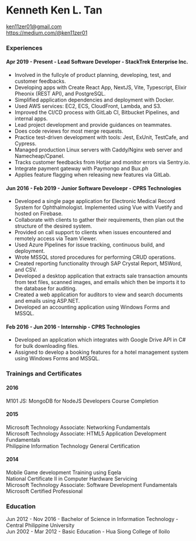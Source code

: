 # Kenneth Ken L. Tan

ken11zer01@gmail.com\
https://medium.com/@ken11zer01

### Experiences

#### Apr 2019 - Present - Lead Software Developer - StackTrek Enterprise Inc.

- Involved in the fullcyle of product planning, developing, test, and customer feedbacks.
- Developing apps with Create React App, NextJS, Vite, Typescript, Elixir Pheonix (REST API), and PostgreSQL.
- Simplified application dependencies and deployment with Docker. 
- Used AWS services: EC2, ECS, CloudFront, Lambda, and S3.
- Improved the CI/CD process with GitLab CI, Bitbucket Pipelines, and internal apps.
- Lead project development and provide guidances on teammates.
- Does code reviews for most merge requests.
- Practice test-driven development with tools: Jest, ExUnit, TestCafe, and Cypress.
- Managed production Linux servers with Caddy/Nginx web server and Namecheap/Cpanel.
- Tracks customer feedbacks from Hotjar and monitor errors via Sentry.io.
- Integrate payment gateway with Paymongo and Bux.ph
- Applies feature flagging when releasing new features via GitLab.

#### Jun 2016 - Feb 2019 - Junior Software Develoepr - CPRS Technologies

- Developed a single page application for Electronic Medical Record System for Ophthalmologist. Implemented using Vue with Vuetify and hosted on Firebase.
- Collaborate with clients to gather their requirements, then plan out the structure of the desired system.
- Provided on call support to clients when issues encountered and remotely access via Team Viewer.
- Used Azure Pipelines for issue tracking, continuous build, and deployment.
- Wrote MSSQL stored procedures for performing CRUD operations.
- Created reporting functionality through SAP Crystal Report, MSWord, and CSV.
- Developed a desktop application that extracts sale transaction amounts from text files, scanned images, and emails which then be imports it to the database for auditing.
- Created a web application for auditors to view and search documents and emails using ASP.NET.
- Developed an accounting application using Windows Forms and MSSQL.

#### Feb 2016 - Jun 2016 - Internship - CPRS Technologies

- Developed an application which integrates with Google Drive API in C# for bulk downloading files.
- Assigned to develop a booking features for a hotel management system using Windows Forms and MSSQL.

### Trainings and Certificates

#### 2016

M101 JS: MongoDB for NodeJS Developers Course Completion

#### 2015

Microsoft Technology Associate: Networking Fundamentals\
Microsoft Technology Associate: HTML5 Application Development Fundamentals\
Philippine Information Technology General Certification

#### 2014

Mobile Game development Training using Eqela\
National Certificate II in Computer Hardware Servicing\
Microsoft Technology Associate: Software Development Fundamentals\
Microsoft Certified Professional

### Education

Jun 2012 - Nov 2016 - Bachelor of Science in Information Technology - Central Philippine University\
Jun 2002 - Mar 2012 - Basic Education - Hua Siong College of Iloilo

